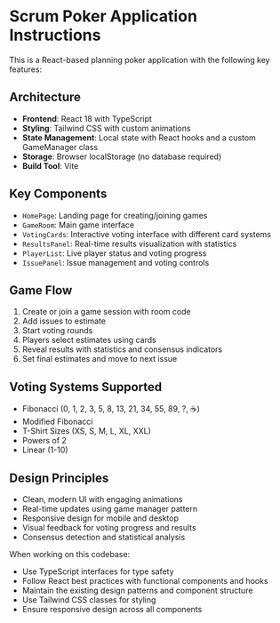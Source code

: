<!-- Use this file to provide workspace-specific custom instructions to Copilot. For more details, visit https://code.visualstudio.com/docs/copilot/copilot-customization#_use-a-githubcopilotinstructionsmd-file -->

# Scrum Poker Application Instructions

This is a React-based planning poker application with the following key features:

## Architecture
- **Frontend**: React 18 with TypeScript
- **Styling**: Tailwind CSS with custom animations
- **State Management**: Local state with React hooks and a custom GameManager class
- **Storage**: Browser localStorage (no database required)
- **Build Tool**: Vite

## Key Components
- `HomePage`: Landing page for creating/joining games
- `GameRoom`: Main game interface
- `VotingCards`: Interactive voting interface with different card systems
- `ResultsPanel`: Real-time results visualization with statistics
- `PlayerList`: Live player status and voting progress
- `IssuePanel`: Issue management and voting controls

## Game Flow
1. Create or join a game session with room code
2. Add issues to estimate
3. Start voting rounds
4. Players select estimates using cards
5. Reveal results with statistics and consensus indicators
6. Set final estimates and move to next issue

## Voting Systems Supported
- Fibonacci (0, 1, 2, 3, 5, 8, 13, 21, 34, 55, 89, ?, ☕)
- Modified Fibonacci
- T-Shirt Sizes (XS, S, M, L, XL, XXL)
- Powers of 2
- Linear (1-10)

## Design Principles
- Clean, modern UI with engaging animations
- Real-time updates using game manager pattern
- Responsive design for mobile and desktop
- Visual feedback for voting progress and results
- Consensus detection and statistical analysis

When working on this codebase:
- Use TypeScript interfaces for type safety
- Follow React best practices with functional components and hooks
- Maintain the existing design patterns and component structure
- Use Tailwind CSS classes for styling
- Ensure responsive design across all components
